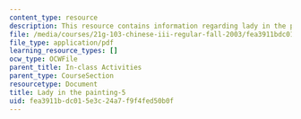 ```yaml
---
content_type: resource
description: This resource contains information regarding lady in the painting.
file: /media/courses/21g-103-chinese-iii-regular-fall-2003/fea3911bdc015e3c24a7f9f4fed50b0f_MIT21G_103F03_painting5.pdf
file_type: application/pdf
learning_resource_types: []
ocw_type: OCWFile
parent_title: In-class Activities
parent_type: CourseSection
resourcetype: Document
title: Lady in the painting-5
uid: fea3911b-dc01-5e3c-24a7-f9f4fed50b0f
---
```

